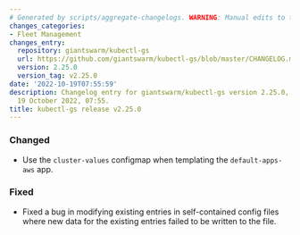 ```yaml
---
# Generated by scripts/aggregate-changelogs. WARNING: Manual edits to this files will be overwritten.
changes_categories:
- Fleet Management
changes_entry:
  repository: giantswarm/kubectl-gs
  url: https://github.com/giantswarm/kubectl-gs/blob/master/CHANGELOG.md#2250---2022-10-19
  version: 2.25.0
  version_tag: v2.25.0
date: '2022-10-19T07:55:59'
description: Changelog entry for giantswarm/kubectl-gs version 2.25.0, published on
  19 October 2022, 07:55.
title: kubectl-gs release v2.25.0
---
```


### Changed
- Use the `cluster-values` configmap when templating the `default-apps-aws` app.
### Fixed
- Fixed a bug in modifying existing entries in self-contained config files where new data for the existing entries failed to be written to the file.
